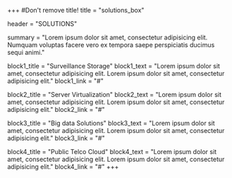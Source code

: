 +++
#Don't remove title!
title = "solutions_box"

header = "SOLUTIONS"

summary = "Lorem ipsum dolor sit amet, consectetur adipisicing elit. Numquam voluptas facere vero ex tempora saepe perspiciatis ducimus sequi animi."

block1_title = "Surveillance Storage"
block1_text = "Lorem ipsum dolor sit amet, consectetur adipisicing elit. Lorem ipsum dolor sit amet, consectetur adipisicing elit."
block1_link = "#"

block2_title = "Server Virtualization"
block2_text = "Lorem ipsum dolor sit amet, consectetur adipisicing elit. Lorem ipsum dolor sit amet, consectetur adipisicing elit."
block2_link = "#"

block3_title = "Big data Solutions"
block3_text = "Lorem ipsum dolor sit amet, consectetur adipisicing elit. Lorem ipsum dolor sit amet, consectetur adipisicing elit."
block3_link = "#"

block4_title = "Public Telco Cloud"
block4_text = "Lorem ipsum dolor sit amet, consectetur adipisicing elit. Lorem ipsum dolor sit amet, consectetur adipisicing elit."
block4_link = "#"
+++